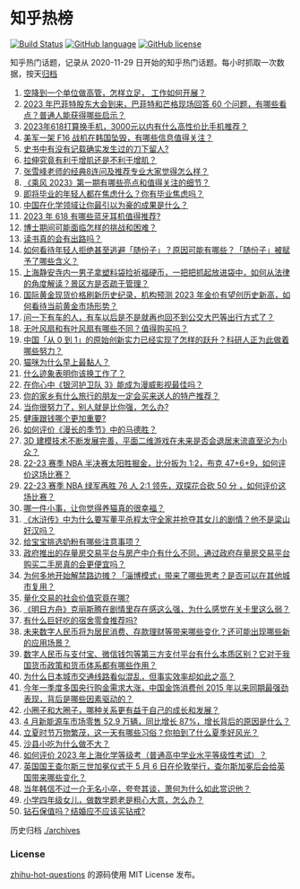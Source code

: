 # 知乎热榜
[![Build Status](https://github.com/ToWeLong/zhihu-hot-questions/workflows/CI/badge.svg)](https://github.com/ToWeLong/zhihu-hot-questions/actions)
[![GitHub language](https://img.shields.io/badge/language-golang-orange.svg)](https://golang.org/)
[![GitHub license](https://img.shields.io/github/license/ToWeLong/zhihu-hot-questions)](https://github.com/ToWeLong/zhihu-hot-questions/blob/main/LICENSE)

知乎热门话题，记录从 2020-11-29 日开始的知乎热门话题。每小时抓取一次数据，按天[归档](./archives)

<!-- BEGIN -->

1. [空降到一个单位做高管，怎样立足， 工作如何开展？](https://www.zhihu.com/question/286472050)
1. [2023 年巴菲特股东大会到来，巴菲特和芒格现场回答 60 个问题，有哪些看点？普通人能获得哪些启示？](https://www.zhihu.com/question/599198211)
1. [2023年618打算换手机，3000元以内有什么高性价比手机推荐？](https://www.zhihu.com/question/597409944)
1. [美军一架 F16 战机在韩国坠毁，有哪些信息值得关注？](https://www.zhihu.com/question/599401366)
1. [史书中有没有记载确实发生过的刀下留人?](https://www.zhihu.com/question/598366927)
1. [拉伸究竟有利于增肌还是不利于增肌？](https://www.zhihu.com/question/280948081)
1. [张雪峰老师的经典8连问及推荐专业大家觉得怎么样？](https://www.zhihu.com/question/594601028)
1. [《乘风 2023》第一期有哪些亮点和值得关注的细节？](https://www.zhihu.com/question/599180323)
1. [即将毕业的年轻人都在焦虑什么？你有毕业焦虑吗？](https://www.zhihu.com/question/599176903)
1. [中国在化学领域让你最引以为豪的成果是什么？](https://www.zhihu.com/question/325706798)
1. [2023 年 618 有哪些蓝牙耳机值得推荐?](https://www.zhihu.com/question/597471160)
1. [博士期间可能面临怎样的挑战和困难？](https://www.zhihu.com/question/596232136)
1. [读书真的会有出路吗？](https://www.zhihu.com/question/599009100)
1. [如何看待年轻人拒绝甚至逃避「随份子」？原因可能有哪些？「随份子」被赋予了哪些含义？](https://www.zhihu.com/question/599169923)
1. [上海静安寺内一男子拿塑料袋捡祈福硬币，一把把抓起放进袋中，如何从法律的角度解读？景区方是否疏于管理？](https://www.zhihu.com/question/599012151)
1. [国际黄金现货价格刷新历史纪录，机构预测 2023 年金价有望创历史新高，如何看待当前黄金市场形势？](https://www.zhihu.com/question/599368153)
1. [问一下有车的人，有车以后是不是就再也回不到公交大巴等出行方式了？](https://www.zhihu.com/question/598597996)
1. [无叶风扇和有叶风扇有哪些不同？值得购买吗？](https://www.zhihu.com/question/591485598)
1. [中国「从 0 到 1」的原始创新实力已经实现了怎样的跃升？科研人正为此做着哪些努力？](https://www.zhihu.com/question/597257399)
1. [猫咪为什么早上最黏人？](https://www.zhihu.com/question/597632208)
1. [什么迹象表明你该换工作了？](https://www.zhihu.com/question/583554905)
1. [在你心中《银河护卫队 3》能成为漫威影视最佳吗？](https://www.zhihu.com/question/599173049)
1. [你的家乡有什么旅行的朋友一定会买来送人的特产推荐？](https://www.zhihu.com/question/597301774)
1. [当你很努力了，别人就是比你强，怎么办?](https://www.zhihu.com/question/598870245)
1. [健康跟钱哪个更加重要?](https://www.zhihu.com/question/599309138)
1. [如何评价《漫长的季节》中的马德胜？](https://www.zhihu.com/question/598956052)
1. [3D 建模技术不断发展完善，平面二维游戏在未来是否会退居末流直至沦为小众？](https://www.zhihu.com/question/596748683)
1. [22-23 赛季 NBA 半决赛太阳胜掘金，比分扳为 1:2，布克 47+6+9，如何评价这场比赛？](https://www.zhihu.com/question/599367344)
1. [22-23 赛季 NBA 绿军再胜 76 人 2:1 领先，双探花合砍 50 分 ，如何评价这场比赛？](https://www.zhihu.com/question/599352770)
1. [哪一件小事，让你觉得养猫真的很幸福？](https://www.zhihu.com/question/599203086)
1. [《水浒传》中为什么要写董平杀程太守全家并抢夺其女儿的剧情？他不是梁山好汉吗？](https://www.zhihu.com/question/512885235)
1. [给宝宝挑选奶粉有哪些注意事项？](https://www.zhihu.com/question/573209986)
1. [政府推出的存量房交易平台与房产中介有什么不同，通过政府存量房交易平台购买二手房真的会更便宜吗？](https://www.zhihu.com/question/599379034)
1. [为何多地开始解禁路边摊？「淄博模式」带来了哪些思考？是否可以在其他城市复用？](https://www.zhihu.com/question/599411897)
1. [量化交易的社会价值究竟在哪?](https://www.zhihu.com/question/598728072)
1. [《明日方舟》克丽斯腾在剧情里存在感这么强，为什么感觉在关卡里这么弱？](https://www.zhihu.com/question/599179796)
1. [有什么巨好吃的宿舍零食推荐吗?](https://www.zhihu.com/question/596902875)
1. [未来数字人民币将为居民消费、存款理财等带来哪些变化？还可能出现哪些新的应用场景？](https://www.zhihu.com/question/599316533)
1. [数字人民币与支付宝、微信钱包等第三方支付平台有什么本质区别？它对于我国货币政策和货币体系都有哪些作用？](https://www.zhihu.com/question/599316366)
1. [为什么日本城市交通线路看似混乱，但事实效率却如此之高？](https://www.zhihu.com/question/20761842)
1. [今年一季度多国央行购金需求大涨，中国金饰消费创 2015 年以来同期最强劲表现，背后是哪些因素驱动的？](https://www.zhihu.com/question/599369950)
1. [小圈子和大圈子，哪种关系更有益于自己的成长和发展？](https://www.zhihu.com/question/598063060)
1. [4 月新能源车市场零售 52.9 万辆，同比增长 87%，增长背后的原因是什么？](https://www.zhihu.com/question/599419661)
1. [立夏时节万物繁茂，这一天有哪些习俗？你拍到了什么夏季好风光？](https://www.zhihu.com/question/599314417)
1. [沙县小吃为什么做不大？](https://www.zhihu.com/question/21203243)
1. [如何评价 2023 年上海化学等级考（普通高中学业水平等级性考试）？](https://www.zhihu.com/question/575508695)
1. [英国国王查尔斯三世加冕仪式于 5 月 6 日在伦敦举行，查尔斯加冕后会给英国带来哪些变化？](https://www.zhihu.com/question/599309707)
1. [当年韩信不过一介无名小卒，夸夸其谈，萧何为什么如此赏识他？](https://www.zhihu.com/question/487296411)
1. [小学四年级女儿，做数学题老是粗心大意，怎么办？](https://www.zhihu.com/question/598836083)
1. [钻石保值吗？结婚应不应该买钻戒?](https://www.zhihu.com/question/598101145)

<!-- END -->

历史归档 [./archives](./archives)


### License
[zhihu-hot-questions](https://github.com/towelong/zhihu-hot-questions) 的源码使用 MIT License 发布。